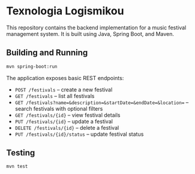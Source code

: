 # Texnologia Logismikou

This repository contains the backend implementation for a music festival management system. It is built using Java, Spring Boot, and Maven.

## Building and Running

```bash
mvn spring-boot:run
```

The application exposes basic REST endpoints:

- `POST /festivals` – create a new festival
- `GET /festivals` – list all festivals
- `GET /festivals?name=&description=&startDate=&endDate=&location=` – search festivals with optional filters
- `GET /festivals/{id}` – view festival details
- `PUT /festivals/{id}` – update a festival
- `DELETE /festivals/{id}` – delete a festival
- `PUT /festivals/{id}/status` – update festival status

## Testing

```bash
mvn test
```
